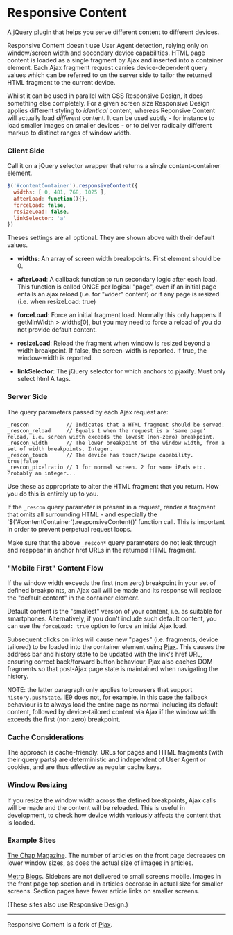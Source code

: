 # Responsive Content

A jQuery plugin that helps you serve different content to different devices. 

Responsive Content doesn't use User Agent detection, relying only on window/screen width 
and secondary device capabilities. HTML page content is loaded as a single fragment by Ajax
and inserted into a container element. Each Ajax fragment request carries device-dependent 
query values which can be referred to on the server side to tailor the returned HTML fragment 
to the current device.

Whilst it can be used in parallel with CSS Responsive Design, it does something else completely. 
For a given screen size Responsive Design applies different styling to _identical_ content, whereas
Reponsive Content will actually load _different_ content. It can be used subtly - for instance to load 
smaller images on smaller devices - or to deliver radically different markup to distinct ranges of window width.  


### Client Side

Call it on a jQuery selector wrapper that returns a single content-container element. 

```javascript
$('#contentContainer').responsiveContent({
  widths: [ 0, 481, 768, 1025 ],
  afterLoad: function(){}, 
  forceLoad: false,
  resizeLoad: false,
  linkSelector: 'a'
})
```
Theses settings are all optional. They are shown above with their default values.

* **widths**: An array of screen width break-points. First element should be 0.

* **afterLoad**: A callback function to run secondary logic after each load. This function is called ONCE 
per logical "page", even if an initial page entails an ajax reload (i.e. for "wider" content) or if any page is resized (i.e. when resizeLoad: true)

* **forceLoad**: Force an initial fragment load. Normally this only happens if getMinWidth > widths[0], but you may need to force a reload of you do not provide
default content.

* **resizeLoad**: Reload the fragment when window is resized beyond a width breakpoint. If false, the screen-width is reported. If true, the window-width is reported.

* **linkSelector**: The jQuery selector for which anchors to pjaxify. Must only select html A tags.

### Server Side

The query parameters passed by each Ajax request are:
```
_rescon            // Indicates that a HTML fragment should be served.
_rescon_reload     // Equals 1 when the request is a 'same page' reload, i.e. screen width exceeds the lowest (non-zero) breakpoint. 
_rescon_width      // The lower breakpoint of the window width, from a set of width breakpoints. Integer. 
_rescon_touch      // The device has touch/swipe capability. true|false
_rescon_pixelratio // 1 for normal screen. 2 for some iPads etc. Probably an integer...
```
Use these as appropriate to alter the HTML fragment that you return. How you do this is entirely up to you. 

If the `_rescon` query parameter is present in a request, render a fragment that
omits all surrounding HTML - and especially the '$('#contentContainer').responsiveContent()' function call. 
This is important in order to prevent perpetual request loops.

Make sure that the above `_rescon*` query parameters do not leak through and reappear in anchor 
href URLs in the returned HTML fragment. 

### "Mobile First" Content Flow

If the window width exceeds the 
first (non zero) breakpoint in your set of defined breakpoints, an Ajax call will be made 
and its response will replace the "default content" in the container element. 

Default content is the "smallest" version of your content, i.e. as suitable for smartphones. Alternatively, 
if you don't include such default content, you can use the `forceLoad: true` option to force an initial Ajax load.

Subsequent clicks on links will cause new "pages" (i.e. fragments, device tailored) to be loaded into the 
container element using [Pjax](https://github.com/defunkt/jquery-pjax). This causes the address bar and
history state to be updated with the link's href URL, ensuring correct back/forward button behaviour. Pjax also 
caches DOM fragments so that post-Ajax page state is maintained when navigating the history. 

NOTE: the latter paragraph only applies to browsers that support `history.pushState`. IE9 does not, for example. 
In this case the fallback behaviour is to always load the entire page as normal including its default content, 
followed by device-tailored content via Ajax if the window width exceeds the first (non zero) breakpoint.

### Cache Considerations

The approach is cache-friendly. URLs for pages and HTML fragments (with their query parts) are deterministic 
and independent of User Agent or cookies, and are thus effective as regular cache keys. 

### Window Resizing

If you resize the window width across the defined breakpoints, Ajax calls will be made and the content will 
be reloaded. This is useful in development, to check how device width variously affects the content 
that is loaded. 

### Example Sites

[The Chap Magazine](http://thechapmagazine.co.uk/). The 
number of articles on the front page decreases on lower window sizes, as does the actual size of 
images in articles.

[Metro Blogs](http://blogs.metro.co.uk/). Sidebars are not delivered to small screens mobile. Images in the front page top section
and in articles decrease in actual size for smaller screens. Section pages have fewer article links on smaller screens.

(These sites also use Responsive Design.)

***
Responsive Content is a fork of [Pjax](https://github.com/defunkt/jquery-pjax).
